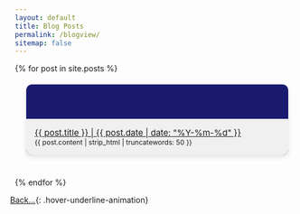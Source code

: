 ```yaml
---
layout: default
title: Blog Posts
permalink: /blogview/
sitemap: false
---
```


<style>
    .article-container {
        display: flex;
        flex-wrap: wrap;
        gap: 20px;
        margin: 20px;
    }
    .article {
        width: 500px;
        height: 125px;
        position: relative;
        border-radius: 10px;
        overflow: hidden;
        box-shadow: 0 4px 8px rgba(0, 0, 0, 0.1);
        background-color: #191970;
        margin-bottom: 20px;
    }
    .article-info {
        padding: 15px;
        position: absolute;
        bottom: 0;
        width: 100%;
        box-sizing: border-box;
        background-color: #f0f0f0;
        font-size: 12px;
    }
    .article-info p {
        margin: 5px 0;
    }
</style>

{% for post in site.posts %}
 <div class="article-container">
    <div class="article">
        <div class="article-info">
          <a style="font-size: 15px;font-weight: strong;" class="hover-underline-animation" href="{{ post.url }}">{{ post.title }} | {{ post.date | date: "%Y-%m-%d" }}</a><br>
          {{ post.content | strip_html | truncatewords: 50 }}
        </div>
    </div>
</div>
{% endfor %}

<i class="fa-solid fa-backward" style="padding-right: 0.3em;margin-left: -0.9em;color: #8B0000;"></i>[Back...](./){: .hover-underline-animation}
<p></p>
<p></p>
<p></p>
<p></p>
<p></p>